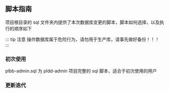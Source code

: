 ## 脚本指南
项目根目录的 sql 文件夹内提供了本次数据库变更的脚本，脚本如何选择，以及执行的顺序如下

::: tip 注意
操作数据库属于危险行为，请勿用于生产库，请事先做好备份！！！
:::

### 初次使用
plbb-admin.sql 为 pldd-admin 项目完整的 sql 脚本，适合于初次使用的用户

### 更新迭代
